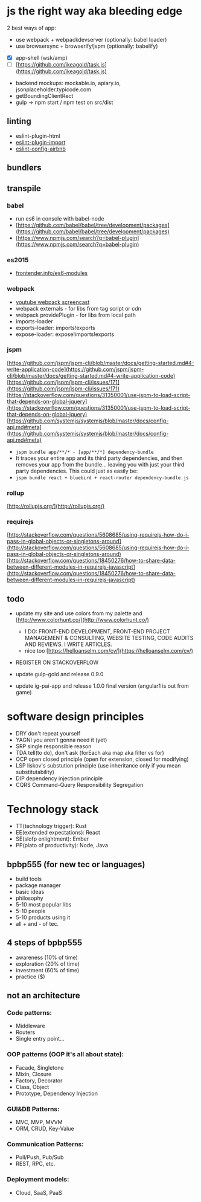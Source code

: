 # js the right way aka bleeding edge
2 best ways of app:
- use webpack + webpackdevserver (optionally: babel loader)
- use browsersync + browserify/jspm (optionally: babelify)
- [x] app-shell (wsk/amp)
- [ ] [https://github.com/ikeagold/task.js](https://github.com/ikeagold/task.js)
- backend mockups: mockable.io, apiary.io, jsonplaceholder.typicode.com
- getBoundingClientRect
- gulp -> npm start / npm test on src/dist

## linting
- eslint-plugin-html
- [eslint-plugin-import](https://github.com/benmosher/eslint-plugin-import)
- [eslint-config-airbnb](https://www.npmjs.com/package/eslint-config-airbnb)

## bundlers
## transpile
### babel
- run es6 in console with babel-node
- [https://github.com/babel/babel/tree/development/packages](https://github.com/babel/babel/tree/development/packages)
- [https://www.npmjs.com/search?q=babel-plugin](https://www.npmjs.com/search?q=babel-plugin)

### es2015
- [frontender.info/es6-modules](http://frontender.info/es6-modules/)

### webpack
- [youtube webpack screencast](https://www.youtube.com/watch?v=Om6yGdU_YlQ&list=PLDyvV36pndZHfBThhg4Z0822EEG9VGenn&index=17)
- webpack externals - for libs from tag script or cdn
- webpack providePlugin - for libs from local path
- imports-loader
- exports-loader: imports!exports
- expose-loader: expose!imports!exports

### jspm
[https://github.com/jspm/jspm-cli/blob/master/docs/getting-started.md#4-write-application-code](https://github.com/jspm/jspm-cli/blob/master/docs/getting-started.md#4-write-application-code) [https://github.com/jspm/jspm-cli/issues/171](https://github.com/jspm/jspm-cli/issues/171) [https://stackoverflow.com/questions/31350001/use-jspm-to-load-script-that-depends-on-global-jquery](https://stackoverflow.com/questions/31350001/use-jspm-to-load-script-that-depends-on-global-jquery) [https://github.com/systemjs/systemjs/blob/master/docs/config-api.md#meta](https://github.com/systemjs/systemjs/blob/master/docs/config-api.md#meta)
- `jspm bundle app/**/* - [app/**/*] dependency-bundle`
- It traces your entire app and its third party dependencies, and then removes your app from the bundle... leaving you with just your third party dependencies. This could just as easily be:
- `jspm bundle react + bluebird + react-router dependency-bundle.js`

### rollup
[http://rollupjs.org/](http://rollupjs.org/)

### requirejs
[http://stackoverflow.com/questions/5608685/using-requirejs-how-do-i-pass-in-global-objects-or-singletons-around](http://stackoverflow.com/questions/5608685/using-requirejs-how-do-i-pass-in-global-objects-or-singletons-around) [http://stackoverflow.com/questions/18450276/how-to-share-data-between-different-modules-in-requirejs-javascript](http://stackoverflow.com/questions/18450276/how-to-share-data-between-different-modules-in-requirejs-javascript)

## todo
- update my site and use colors from my palette and [http://www.colorhunt.co/](http://www.colorhunt.co/)
  - I DO: FRONT-END DEVELOPMENT, FRONT-END PROJECT MANAGEMENT & CONSULTING, WEBSITE TESTING, CODE AUDITS AND REVIEWS. I WRITE ARTICLES.
  - nice too [https://helloanselm.com/cv/](https://helloanselm.com/cv/)

- REGISTER ON STACKOVERFLOW
- update gulp-gold and release 0.9.0
- update ig-pai-app and release 1.0.0 final version (angular1 is out from game)

# software design principles
- DRY don't repeat yourself
- YAGNI you aren't gonna need it (yet)
- SRP single responsible reason
- TDA tell(to do), don't ask (forEach aka map aka filter vs for)
- OCP open closed principle (open for extension, closed for modifying)
- LSP liskov's substution principle (use inheritance only if you mean substitutability)
- DIP dependency injection principle
- CQRS Command-Query Responsibility Segregation

# Technology stack
- TT(technology trigger): Rust
- EE(extended expectations): React
- SE(slofp enlightment): Ember
- PP(plato of productivity): Node, Java

## bpbp555 (for new tec or languages)
- build tools
- package manager
- basic ideas
- philosophy
- 5-10 most popular libs
- 5-10 people
- 5-10 products using it
- all + and - of tec.

## 4 steps of bpbp555
- awareness (10% of time)
- exploration (20% of time)
- investment (60% of time)
- practice ($)

## not an architecture
### Code patterns:
- Middleware
- Routers
- Single entry point...

### OOP patterns (OOP it's all about state):
- Facade, Singletone
- Mixin, Closure
- Factory, Decorator
- Class, Object
- Prototype, Dependency Injection

### GUI&DB Patterns:
- MVC, MVP, MVVM
- ORM, CRUD, Key-Value

### Communication Patterns:
- Pull/Push, Pub/Sub
- REST, RPC, etc.

### Deployment models:
- Cloud, SaaS, PaaS
